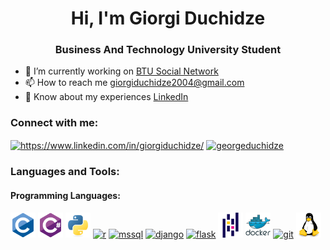 <!DOCTYPE html>
<html lang="en">

<head>
  <meta charset="UTF-8">
  <meta name="viewport" content="width=device-width, initial-scale=1.0">
  
</head>

<body>

  <h1 align="center">Hi, I'm Giorgi Duchidze</h1>
  <h3 align="center">Business And Technology University Student</h3>

  <ul>
    <li>🔭 I’m currently working on <a href="https://github.com/gduchidze/BTU-Social-Network">BTU Social Network</a></li>
    <li>📫 How to reach me <a href="mailto:giorgiduchidze2004@gmail.com">giorgiduchidze2004@gmail.com</a></li>
    <li>📄 Know about my experiences <a href="https://www.linkedin.com/in/giorgiduchidze/">LinkedIn</a></li>
  </ul>

  <h3 align="left">Connect with me:</h3>
  <p align="left">
    <a href="https://linkedin.com/in/https://www.linkedin.com/in/giorgiduchidze/" target="blank"><img align="center"
        src="https://raw.githubusercontent.com/rahuldkjain/github-profile-readme-generator/master/src/images/icons/Social/linked-in-alt.svg"
        alt="https://www.linkedin.com/in/giorgiduchidze/" height="30" width="40" /></a>
    <a href="https://instagram.com/georgeduchidze" target="blank"><img align="center"
        src="https://raw.githubusercontent.com/rahuldkjain/github-profile-readme-generator/master/src/images/icons/Social/instagram.svg"
        alt="georgeduchidze" height="30" width="40" /></a>
  </p>

  <h3 align="left">Languages and Tools:</h3>
  <p align="left">
    <h4>Programming Languages:</h4>
    <a href="https://www.cprogramming.com/" target="_blank" rel="noreferrer"><img
        src="https://raw.githubusercontent.com/devicons/devicon/master/icons/c/c-original.svg" alt="c" width="40"
        height="40" /></a>
    <a href="https://www.w3schools.com/cs/" target="_blank" rel="noreferrer"><img
        src="https://raw.githubusercontent.com/devicons/devicon/master/icons/csharp/csharp-original.svg" alt="csharp"
        width="40" height="40" /></a>
    <a href="https://www.python.org" target="_blank" rel="noreferrer"><img
        src="https://raw.githubusercontent.com/devicons/devicon/master/icons/python/python-original.svg" alt="python"
        width="40" height="40" /></a>
     <a href="https://www.r-project.org/" target="_blank" rel="noreferrer"><img
        src="https://www.vectorlogo.zone/logos/r-project/r-project-icon.svg" alt="r" width="40" height="40" /></a>
    <a href="https://www.microsoft.com/en-us/sql-server" target="_blank" rel="noreferrer"><img
        src="https://www.svgrepo.com/show/303229/microsoft-sql-server-logo.svg" alt="mssql" width="40" height="40" /></a>
    <a href="https://www.djangoproject.com/" target="_blank" rel="noreferrer"><img
        src="https://cdn.worldvectorlogo.com/logos/django.svg" alt="django" width="40" height="40" /></a>
    <a href="https://flask.palletsprojects.com/" target="_blank" rel="noreferrer"><img
        src="https://www.vectorlogo.zone/logos/pocoo_flask/pocoo_flask-icon.svg" alt="flask" width="40" height="40" /></a>
    <a href="https://pandas.pydata.org/" target="_blank" rel="noreferrer"><img
        src="https://raw.githubusercontent.com/devicons/devicon/2ae2a900d2f041da66e950e4d48052658d850630/icons/pandas/pandas-original.svg"
        alt="pandas" width="40" height="40" /></a>
         <a href="https://www.docker.com/" target="_blank" rel="noreferrer"><img
        src="https://raw.githubusercontent.com/devicons/devicon/master/icons/docker/docker-original-wordmark.svg"
        alt="docker" width="40" height="40" /></a>
    <a href="https://git-scm.com/" target="_blank" rel="noreferrer"><img
        src="https://www.vectorlogo.zone/logos/git-scm/git-scm-icon.svg" alt="git" width="40" height="40" /></a>
    <a href="https://www.linux.org/" target="_blank" rel="noreferrer"><img
        src="https://raw.githubusercontent.com/devicons/devicon/master/icons/linux/linux-original.svg" alt="linux"
        width="40" height="40" /></a>
    
    
    
   
  </p>

</body>

</html>
